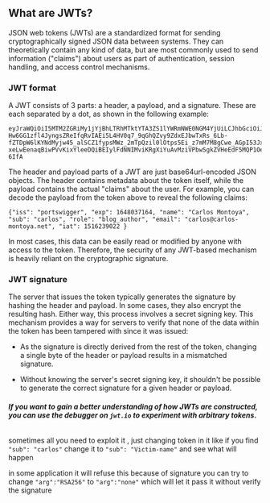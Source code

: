 ## What are JWTs?

JSON web tokens (JWTs) are a standardized format for sending cryptographically signed JSON data between systems. They can theoretically contain any kind of data, but are most commonly used to send information ("claims") about users as part of authentication, session handling, and access control mechanisms.

### JWT format

A JWT consists of 3 parts: a header, a payload, and a signature. These are each separated by a dot, as shown in the following example:

```
eyJraWQiOiI5MTM2ZGRiMy1jYjBhLTRhMTktYTA3ZS1lYWRmNWE0NGM4YjUiLCJhbGciOiJSUzI1NiJ9.eyJpc3MiOiJwb3J0c3dpZ2dlciIsImV4cCI6MTY0ODAzNzE2NCwibmFtZSI6IkNhcmxvcyBNb250b3lhIiwic3ViIjoiY2FybG9zIiwicm9sZSI6ImJsb2dfYXV0aG9yIiwiZW1haWwiOiJjYXJsb3NAY2FybG9zLW1vbnRveWEubmV0IiwiaWF0IjoxNTE2MjM5MDIyfQ.SYZBPIBg2CRjXAJ8vCER0LA_ENjII1JakvNQoP-Hw6GG1zfl4JyngsZReIfqRvIAEi5L4HV0q7_9qGhQZvy9ZdxEJbwTxRs_6Lb-fZTDpW6lKYNdMyjw45_alSCZ1fypsMWz_2mTpQzil0lOtps5Ei_z7mM7M8gCwe_AGpI53JxduQOaB5HkT5gVrv9cKu9CsW5MS6ZbqYXpGyOG5ehoxqm8DL5tFYaW3lB50ELxi0KsuTKEbD0t5BCl0aCR2MBJWAbN-xeLwEenaqBiwPVvKixYleeDQiBEIylFdNNIMviKRgXiYuAvMziVPbwSgkZVHeEdF5MQP1Oe2Spac-6IfA

```
The header and payload parts of a JWT are just base64url-encoded JSON objects. The header contains metadata about the token itself, while the payload contains the actual "claims" about the user. For example, you can decode the payload from the token above to reveal the following claims:

```
{"iss": "portswigger", "exp": 1648037164, "name": "Carlos Montoya", "sub": "carlos", "role": "blog_author", "email": "carlos@carlos-montoya.net", "iat": 1516239022 }
```

In most cases, this data can be easily read or modified by anyone with access to the token. Therefore, the security of any JWT-based mechanism is heavily reliant on the cryptographic signature.

### JWT signature

The server that issues the token typically generates the signature by hashing the header and payload. In some cases, they also encrypt the resulting hash. Either way, this process involves a secret signing key. This mechanism provides a way for servers to verify that none of the data within the token has been tampered with since it was issued:

- As the signature is directly derived from the rest of the token, changing a single byte of the header or payload results in a mismatched signature.
    
- Without knowing the server's secret signing key, it shouldn't be possible to generate the correct signature for a given header or payload.

###### **If you want to gain a better understanding of how JWTs are constructed, you can use the debugger on `jwt.io` to experiment with arbitrary tokens.**

sometimes all you need to exploit it , just changing token in it like if you find `"sub": "carlos"`
change it to `"sub": "Victim-name"` and see what will happen

in some application it will refuse this because of signature  you can try to change `"arg":"RSA256"` to `"arg":"none"` which will let it pass it without verify the signature  
